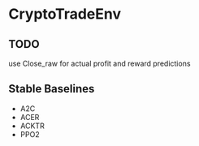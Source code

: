 # CryptoTradeEnv

## TODO
use Close_raw for actual profit and reward predictions

## Stable Baselines
- A2C
- ACER
- ACKTR
- PPO2
